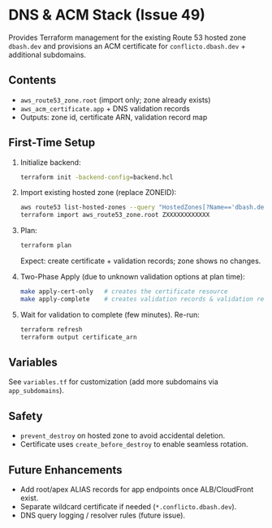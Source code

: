 # DNS & ACM Stack (Issue 49)

Provides Terraform management for the existing Route 53 hosted zone `dbash.dev` and provisions an ACM certificate for `conflicto.dbash.dev` + additional subdomains.

## Contents
- `aws_route53_zone.root` (import only; zone already exists)
- `aws_acm_certificate.app` + DNS validation records
- Outputs: zone id, certificate ARN, validation record map

## First-Time Setup

1. Initialize backend:
   ```bash
   terraform init -backend-config=backend.hcl
   ```
2. Import existing hosted zone (replace ZONEID):
   ```bash
   aws route53 list-hosted-zones --query "HostedZones[?Name=='dbash.dev.'].Id" --output text --profile genai-immersion-houston
   terraform import aws_route53_zone.root ZXXXXXXXXXXXX
   ```
3. Plan:
   ```bash
   terraform plan
   ```
   Expect: create certificate + validation records; zone shows no changes.
4. Two-Phase Apply (due to unknown validation options at plan time):

   ```bash
   make apply-cert-only   # creates the certificate resource
   make apply-complete    # creates validation records & validation resource
   ```

5. Wait for validation to complete (few minutes). Re-run:

   ```bash
   terraform refresh
   terraform output certificate_arn
   ```

 
## Variables

See `variables.tf` for customization (add more subdomains via `app_subdomains`).

## Safety

- `prevent_destroy` on hosted zone to avoid accidental deletion.
- Certificate uses `create_before_destroy` to enable seamless rotation.

## Future Enhancements

- Add root/apex ALIAS records for app endpoints once ALB/CloudFront exist.
- Separate wildcard certificate if needed (`*.conflicto.dbash.dev`).
- DNS query logging / resolver rules (future issue).
